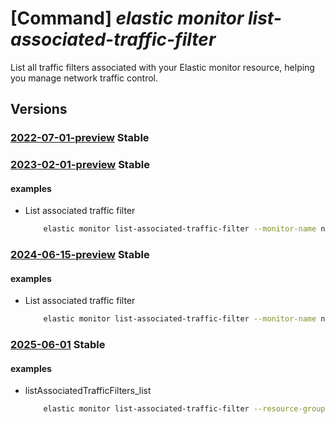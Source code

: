 # [Command] _elastic monitor list-associated-traffic-filter_

List all traffic filters associated with your Elastic monitor resource, helping you manage network traffic control.

## Versions

### [2022-07-01-preview](/Resources/mgmt-plane/L3N1YnNjcmlwdGlvbnMve30vcmVzb3VyY2Vncm91cHMve30vcHJvdmlkZXJzL21pY3Jvc29mdC5lbGFzdGljL21vbml0b3JzL3t9L2xpc3Rhc3NvY2lhdGVkdHJhZmZpY2ZpbHRlcnM=/2022-07-01-preview.xml) **Stable**

<!-- mgmt-plane /subscriptions/{}/resourcegroups/{}/providers/microsoft.elastic/monitors/{}/listassociatedtrafficfilters 2022-07-01-preview -->

### [2023-02-01-preview](/Resources/mgmt-plane/L3N1YnNjcmlwdGlvbnMve30vcmVzb3VyY2Vncm91cHMve30vcHJvdmlkZXJzL21pY3Jvc29mdC5lbGFzdGljL21vbml0b3JzL3t9L2xpc3Rhc3NvY2lhdGVkdHJhZmZpY2ZpbHRlcnM=/2023-02-01-preview.xml) **Stable**

<!-- mgmt-plane /subscriptions/{}/resourcegroups/{}/providers/microsoft.elastic/monitors/{}/listassociatedtrafficfilters 2023-02-01-preview -->

#### examples

- List associated traffic filter
    ```bash
        elastic monitor list-associated-traffic-filter --monitor-name name -g rg
    ```

### [2024-06-15-preview](/Resources/mgmt-plane/L3N1YnNjcmlwdGlvbnMve30vcmVzb3VyY2Vncm91cHMve30vcHJvdmlkZXJzL21pY3Jvc29mdC5lbGFzdGljL21vbml0b3JzL3t9L2xpc3Rhc3NvY2lhdGVkdHJhZmZpY2ZpbHRlcnM=/2024-06-15-preview.xml) **Stable**

<!-- mgmt-plane /subscriptions/{}/resourcegroups/{}/providers/microsoft.elastic/monitors/{}/listassociatedtrafficfilters 2024-06-15-preview -->

#### examples

- List associated traffic filter
    ```bash
        elastic monitor list-associated-traffic-filter --monitor-name name -g rg
    ```

### [2025-06-01](/Resources/mgmt-plane/L3N1YnNjcmlwdGlvbnMve30vcmVzb3VyY2Vncm91cHMve30vcHJvdmlkZXJzL21pY3Jvc29mdC5lbGFzdGljL21vbml0b3JzL3t9L2xpc3Rhc3NvY2lhdGVkdHJhZmZpY2ZpbHRlcnM=/2025-06-01.xml) **Stable**

<!-- mgmt-plane /subscriptions/{}/resourcegroups/{}/providers/microsoft.elastic/monitors/{}/listassociatedtrafficfilters 2025-06-01 -->

#### examples

- listAssociatedTrafficFilters_list
    ```bash
        elastic monitor list-associated-traffic-filter --resource-group myResourceGroup --monitor-name myMonitor
    ```
